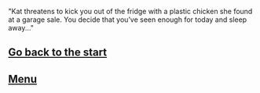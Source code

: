 "Kat threatens to kick you out of the fridge
with a plastic chicken she found at a garage
sale. You decide that you’ve seen enough 
for today and sleep away..."

[Go back to the start](beginning.md)
---
[Menu](cyoa-project)
---